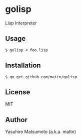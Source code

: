 # golisp

Lisp Interpreter

## Usage

```shell
$ golisp < foo.lisp
```

## Installation

```shell
$ go get github.com/mattn/golisp
```

## License

MIT

## Author

Yasuhiro Matsumoto (a.k.a. mattn)
